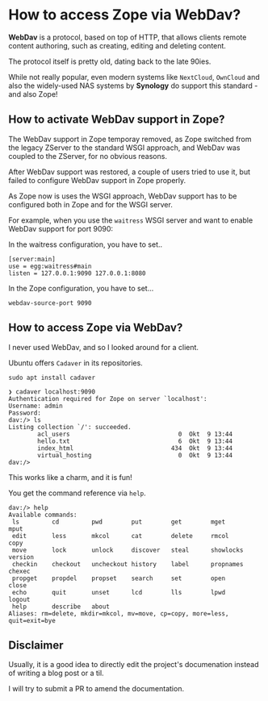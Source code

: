 # How to access Zope via WebDav?

**WebDav** is a protocol, based on top of HTTP, that allows clients remote content authoring, such as creating, editing and deleting content.

The protocol itself is pretty old, dating back to the late 90ies.

While not really popular, even modern systems like `NextCloud`, `OwnCloud` and also the widely-used NAS systems by **Synology** do support this standard - and also Zope!

## How to activate WebDav support in Zope?

The WebDav support in Zope temporay removed, as Zope switched from the legacy ZServer to the standard WSGI approach, and WebDav was coupled to the ZServer, for no obvious reasons.

After WebDav support was restored, a couple of users tried to use it, but failed to configure WebDav support in Zope properly.

As Zope now is uses the WSGI approach, WebDav support has to be configured both in Zope and for the WSGI server.

For example, when you use the `waitress` WSGI server and want to enable WebDav support for port 9090:

In the waitress configuration, you have to set..
```
[server:main]
use = egg:waitress#main
listen = 127.0.0.1:9090 127.0.0.1:8080
```

In the Zope configuration, you have to set...
```
webdav-source-port 9090
```

## How to access Zope via WebDav?

I never used WebDav, and so I looked around for a client.

Ubuntu offers `Cadaver` in its repositories.

```
sudo apt install cadaver
```

```
❯ cadaver localhost:9090
Authentication required for Zope on server `localhost':
Username: admin
Password: 
dav:/> ls
Listing collection `/': succeeded.
        acl_users                              0  Okt  9 13:44
        hello.txt                              6  Okt  9 13:44
        index_html                           434  Okt  9 13:44
        virtual_hosting                        0  Okt  9 13:44
dav:/> 
```

This works like a charm, and it is fun!

You get the command reference via `help`.
```
dav:/> help
Available commands: 
 ls         cd         pwd        put        get        mget       mput       
 edit       less       mkcol      cat        delete     rmcol      copy       
 move       lock       unlock     discover   steal      showlocks  version    
 checkin    checkout   uncheckout history    label      propnames  chexec     
 propget    propdel    propset    search     set        open       close      
 echo       quit       unset      lcd        lls        lpwd       logout     
 help       describe   about      
Aliases: rm=delete, mkdir=mkcol, mv=move, cp=copy, more=less, quit=exit=bye
```

## Disclaimer

Usually, it is a good idea to directly edit the project's documenation instead of writing a blog post or a til.

I will try to submit a PR to amend the documentation.
